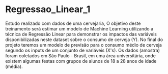# Regressao_Linear_1
Estudo realizado com dados de uma cervejaria, O objetivo deste treinamento será estimar um modelo de Machine Learning utilizando a técnica de Regressão Linear para demonstrar os impactos das variáveis disponibilizadas neste dataset sobre o consumo de cerveja (Y). No final do projeto teremos um modelo de previsão para o consumo médio de cerveja segundo os inputs de um conjunto de variáveis (X's).  Os dados (amostra) foram coletados em São Paulo - Brasil, em uma área universitária, onde existem algumas festas com grupos de alunos de 18 a 28 anos de idade (média).  
